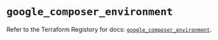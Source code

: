 # `google_composer_environment`

Refer to the Terraform Registory for docs: [`google_composer_environment`](https://registry.terraform.io/providers/hashicorp/google/5.6.0/docs/resources/composer_environment).
